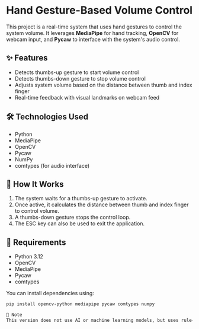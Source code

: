 # Hand Gesture-Based Volume Control

This project is a real-time system that uses hand gestures to control the system volume. It leverages **MediaPipe** for hand tracking, **OpenCV** for webcam input, and **Pycaw** to interface with the system's audio control.

## ✨ Features
- Detects thumbs-up gesture to start volume control
- Detects thumbs-down gesture to stop volume control
- Adjusts system volume based on the distance between thumb and index finger
- Real-time feedback with visual landmarks on webcam feed

## 🛠️ Technologies Used
- Python
- MediaPipe
- OpenCV
- Pycaw
- NumPy
- comtypes (for audio interface)

## 🚀 How It Works
1. The system waits for a thumbs-up gesture to activate.
2. Once active, it calculates the distance between thumb and index finger to control volume.
3. A thumbs-down gesture stops the control loop.
4. The ESC key can also be used to exit the application.

## 🔧 Requirements
- Python 3.12
- OpenCV
- MediaPipe
- Pycaw
- comtypes

You can install dependencies using:

```bash
pip install opencv-python mediapipe pycaw comtypes numpy

📌 Note
This version does not use AI or machine learning models, but uses rule-based logic and MediaPipe's pre-trained hand detection.
